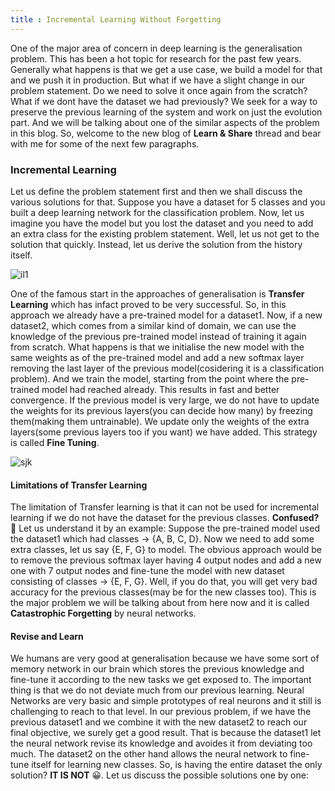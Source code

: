 ```yaml
---
title : Incremental Learning Without Forgetting
---
```


One of the major area of concern in deep learning is the generalisation problem. This has been a hot topic for research for the past few years. Generally what happens is that we get a use case, we build a model for that and we push it in production. But what if we have a slight change in our problem statement. Do we need to solve it once again from the scratch? What if we dont have the dataset we had previously? We seek for a way to preserve the previous learning of the system and work on just the evolution part. And we will be talking about one of the similar aspects of the problem in this blog. So, welcome to the new blog of **Learn & Share** thread and bear with me for some of the next few paragraphs.


### Incremental Learning
Let us define the problem statement first and then we shall discuss the various solutions for that. Suppose you have a dataset for 5 classes and you built a deep learning network for the classification problem. Now, let us imagine you have the model but you lost the dataset and you need to add an extra class for the existing problem statement. Well, let us not get to the solution that quickly. Instead, let us derive the solution from the history itself.

![il1](https://d3i71xaburhd42.cloudfront.net/ce387a6ac00c1e23a9e1aa4a2ce4800b1066e177/2-Figure1-1.png)


One of the famous start in the approaches of generalisation is **Transfer Learning** which has infact proved to be very successful. So, in this approach we already have a pre-trained model for a dataset1. Now, if a new dataset2, which comes from a similar kind of domain, we can use the knowledge of the previous pre-trained model instead of training it again from scratch. What happens is that we initialise the new model with the same weights as of the pre-trained model and add a new softmax layer removing the last layer of the previous model(cosidering it is a classification problem). And we train the model, starting from the point where the pre-trained model had reached already. This results in fast and better convergence. If the previous model is very large, we do not have to update the weights for its previous layers(you can decide how many) by freezing them(making them untrainable). We update only the weights of the extra layers(some previous layers too if you want) we have added. This strategy is called **Fine Tuning**.

![sjk](https://miro.medium.com/max/1838/1*9GTEzcO8KxxrfutmtsPs3Q.png)


#### Limitations of Transfer Learning
The limitation of Transfer learning is that it can not be used for incremental learning if we do not have the dataset for the previous classes. **Confused? 🤔**
Let us understand it by an example: Suppose the pre-trained model used the dataset1 which had classes -> {A, B, C, D}.
Now we need to add some extra classes, let us say {E, F, G} to model. The obvious approach would be to remove the previous softmax layer having 4 output nodes and add a new one with 7 output nodes and fine-tune the model with new dataset consisting of classes -> {E, F, G}. Well, if you do that, you will get very bad accuracy for the previous classes(may be for the new classes too). This is the major problem we will be talking about from here now and it is called **Catastrophic Forgetting** by neural networks. 

#### Revise and Learn
We humans are very good at generalisation because we have some sort of memory network in our brain which stores the previous knowledge and fine-tune it according to the new tasks we get exposed to. The important thing is that we do not deviate much from our previous learning. Neural Networks are very basic and simple prototypes of real neurons and it still is challenging to reach to that level. In our previous problem, if we have the previous dataset1 and we combine it with the new dataset2 to reach our final objective, we surely get a good result. That is because the dataset1 let the neural network revise its knowledge and avoides it from deviating too much. The dataset2 on the other hand allows the neural network to fine-tune itself for learning new classes. So, is having the entire dataset the only solution? **IT IS NOT** 😀. Let us discuss the possible solutions one by one:

